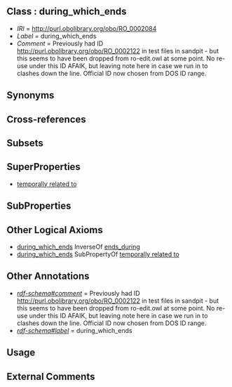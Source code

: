 
## Class : during_which_ends

 * *IRI* = http://purl.obolibrary.org/obo/RO_0002084
 * *Label* = during_which_ends
 * *Comment* = Previously had ID  http://purl.obolibrary.org/obo/RO_0002122 in test files in sandpit - but this seems to have been dropped from ro-edit.owl at some point.  No re-use under this ID AFAIK, but leaving note here in case we run in to clashes down the line.  Official ID now chosen from DOS ID range.

## Synonyms


## Cross-references


## Subsets


## SuperProperties

 * [temporally related to](../../RO/22/RO_0002222.md)

## SubProperties


## Other Logical Axioms

 * [during_which_ends](../../RO/84/RO_0002084.md) InverseOf [ends_during](../../RO/93/RO_0002093.md)
 * [during_which_ends](../../RO/84/RO_0002084.md) SubPropertyOf [temporally related to](../../RO/22/RO_0002222.md)

## Other Annotations

 * *[rdf-schema#comment](../../nt/rdf-schema#comment.md)* = Previously had ID  http://purl.obolibrary.org/obo/RO_0002122 in test files in sandpit - but this seems to have been dropped from ro-edit.owl at some point.  No re-use under this ID AFAIK, but leaving note here in case we run in to clashes down the line.  Official ID now chosen from DOS ID range.
 * *[rdf-schema#label](../../el/rdf-schema#label.md)* = during_which_ends

## Usage


## External Comments

